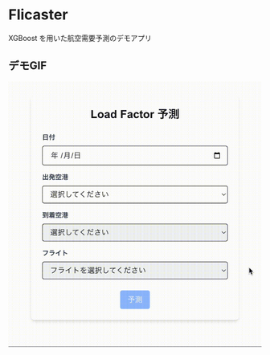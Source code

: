 # Flicaster

XGBoost を用いた航空需要予測のデモアプリ

## デモGIF

<p align="left">
  <img src="./docs/demo.gif" alt="Flicaster デモGIF画像" width="600" />
</p>
